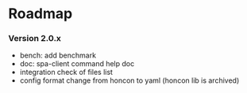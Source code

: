 # Roadmap
### Version 2.0.x
- bench: add benchmark
- doc: spa-client command help doc
- integration check of files list
- config format change from honcon to yaml (honcon lib is archived)